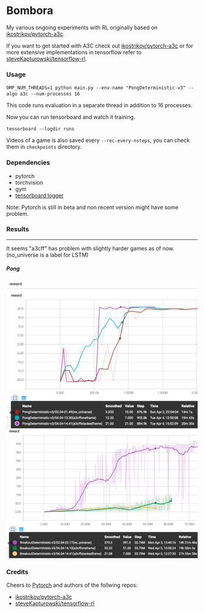 # Bombora
My various ongoing experiments with RL originally based on [ikostrikov/pytorch-a3c](https://github.com/ikostrikov/pytorch-a3c).

If you want to get started with A3C check out [ikostrikov/pytorch-a3c](https://github.com/ikostrikov/pytorch-a3c) or for more extensive implementations in tensorflow refer to [steveKapturowski/tensorflow-rl](https://github.com/steveKapturowski/tensorflow-rl).



### Usage
```
OMP_NUM_THREADS=1 python main.py --env-name "PongDeterministic-v3" --algo a3c --num-processes 16
```

This code runs evaluation in a separate thread in addition to 16 processes.

Now you can run tensorboard and watch it training.

```
tensorboard --logdir runs
```

Videos of a game is also saved every `--rec-every-nsteps`, you can check them in `checkpoints` directory.


### Dependencies
   * pytorch
   * torchvision
   * gym
   * [tensorboard logger](https://github.com/TeamHG-Memex/tensorboard_logger)

Note:
Pytorch is still in beta and non recent version might have some problem.
### Results
___
It seems "a3cff" has problem with slightly harder games as of now.
(no_universe is a label for LSTM)
##### Pong
![](images/pongD_5dae352.png)
![](images/breakoutD_5dae352.png)

### Credits

Cheers to [Pytorch](http://pytorch.org) and authors of the follwing repos:
   
   * [ikostrikov/pytorch-a3c](https://github.com/ikostrikov/pytorch-a3c)
   * [steveKapturowski/tensorflow-rl](https://github.com/steveKapturowski/tensorflow-rl)

